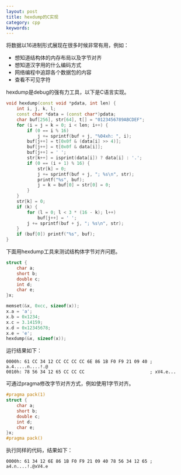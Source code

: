 ```yaml
---
layout: post
title: hexdump的C实现
category: cpp
keywords: 
---
```


将数据以16进制形式展现在很多时候非常有用，例如：

- 想知道结构体的内存布局以及字节对齐
- 想知道汉字用的什么编码方式
- 网络编程中追踪各个数据包的内容
- 查看不可见字符

hexdump是debug的强有力工具，以下是C语言实现。

```cpp
void hexdump(const void *pdata, int len) {
    int i, j, k, l;
    const char *data = (const char*)pdata;
    char buf[256], str[64], t[] = "0123456789ABCDEF";
    for (i = j = k = 0; i < len; i++) {
        if (0 == i % 16) 
            j += sprintf(buf + j, "%04xh: ", i); 
        buf[j++] = t[0x0f & (data[i] >> 4)];
        buf[j++] = t[0x0f & data[i]];
        buf[j++] = ' ';
        str[k++] = isprint(data[i]) ? data[i] : '.';
        if (0 == (i + 1) % 16) {
            str[k] = 0;
            j += sprintf(buf + j, "; %s\n", str);
            printf("%s", buf);
            j = k = buf[0] = str[0] = 0;
        }
    }
    str[k] = 0;
    if (k) {
        for (l = 0; l < 3 * (16 - k); l++)
            buf[j++] = ' ';
        j += sprintf(buf + j, "; %s\n", str);
    }   
    if (buf[0]) printf("%s", buf);
}
```

下面用hexdump工具来测试结构体字节对齐问题。

```c
struct {
    char a;
    short b;
    double c;
    int d;
    char e;
}x;

memset(&x, 0xcc, sizeof(x));
x.a = 'a';
x.b = 0x1234;
x.c = 3.14159;
x.d = 0x12345678;
x.e = 'e';
hexdump(&x, sizeof(x));
```

运行结果如下：

```
0000h: 61 CC 34 12 CC CC CC CC 6E 86 1B F0 F9 21 09 40 ; a.4.....n....!.@
0010h: 78 56 34 12 65 CC CC CC                         ; xV4.e...
```

可通过pragma修改字节对齐方式，例如使用1字节对齐。

```c
#pragma pack(1)
struct {
    char a;
    short b;
    double c;
    int d;
    char e;
}x;
#pragma pack()
```

执行同样的代码，结果如下：

```
0000h: 61 34 12 6E 86 1B F0 F9 21 09 40 78 56 34 12 65 ; a4.n....!.@xV4.e
```
